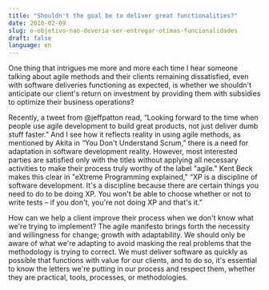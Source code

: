 ```yaml
---
title: "Shouldn't the goal be to deliver great functionalities?"
date: 2010-02-09
slug: o-objetivo-nao-deveria-ser-entregar-otimas-funcionalidades
draft: false
language: en
---
```


One thing that intrigues me more and more each time I hear someone talking about agile methods and their clients remaining dissatisfied, even with software deliveries functioning as expected, is whether we shouldn't anticipate our client's return on investment by providing them with subsidies to optimize their business operations?

Recently, a tweet from @jeffpatton read, “Looking forward to the time when people use agile development to build great products, not just deliver dumb stuff faster.” And I see how it reflects reality in using agile methods, as mentioned by Akita in “You Don't Understand Scrum,” there is a need for adaptation in software development reality. However, most interested parties are satisfied only with the titles without applying all necessary activities to make their process truly worthy of the label "agile." Kent Beck makes this clear in "eXtreme Programming explained," “XP is a discipline of software development. It's a discipline because there are certain things you need to do to be doing XP. You won't be able to choose whether or not to write tests – if you don't, you're not doing XP and that's it.”

How can we help a client improve their process when we don't know what we're trying to implement? The agile manifesto brings forth the necessity and willingness for change; growth with adaptability. We should only be aware of what we're adapting to avoid masking the real problems that the methodology is trying to correct. We must deliver software as quickly as possible that functions with value for our clients, and to do so, it's essential to know the letters we're putting in our process and respect them, whether they are practical, tools, processes, or methodologies.